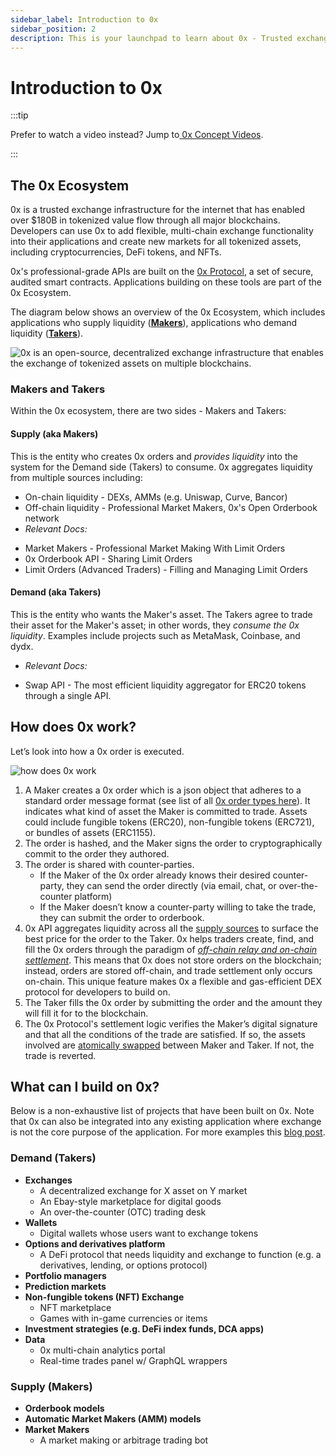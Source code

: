 ```yaml
---
sidebar_label: Introduction to 0x
sidebar_position: 2
description: This is your launchpad to learn about 0x - Trusted exchange infrastructure for the internet
---
```


# Introduction to 0x

:::tip

Prefer to watch a video instead? Jump to[ 0x Concept Videos](0x-concept-videos.md).

:::


## The 0x Ecosystem

0x is a trusted exchange infrastructure for the internet that has enabled over $180B in tokenized value flow through all major blockchains. Developers can use 0x to add flexible, multi-chain exchange functionality into their applications and create new markets for all tokenized assets, including cryptocurrencies, DeFi tokens, and NFTs. 

0x's professional-grade APIs are built on the [0x Protocol](https://protocol.0x.org/en/latest/), a set of secure, audited smart contracts. Applications building on these tools are part of the 0x Ecosystem. 

The diagram below shows an overview of the 0x Ecosystem, which includes applications who supply liquidity (**[Makers](/introduction/introduction-to-0x#supply-aka-makers)**), applications who demand liquidity (**[Takers](introduction/introduction-to-0x#demand-aka-takers)**). 

<!-- TODO Update image -->

![0x is an open-source, decentralized exchange infrastructure that enables the exchange of tokenized assets on multiple blockchains.](/img/introduction/0x-ecosystem.png)


### Makers and Takers

Within the 0x ecosystem, there are two sides - Makers and Takers:

#### **Supply (aka Makers)**

This is the entity who creates 0x orders and _provides liquidity_ into the system for the Demand side (Takers) to consume. 0x aggregates liquidity from multiple sources including:

* On-chain liquidity - DEXs, AMMs (e.g. Uniswap, Curve, Bancor)
* Off-chain liquidity - Professional Market Makers, 0x's Open Orderbook network
* _Relevant Docs:_
<!-- TODO Add links -->
  * Market Makers - Professional Market Making With Limit Orders
  * 0x Orderbook API - Sharing Limit Orders
  * Limit Orders (Advanced Traders) - Filling and Managing Limit Orders

#### **Demand (aka Takers)**

This is the entity who wants the Maker's asset. The Takers agree to trade their asset for the Maker's asset; in other words, they _consume the 0x liquidity_. Examples include projects such as MetaMask, Coinbase, and dydx.

* _Relevant Docs:_
<!-- TODO Add links -->
  *  Swap API - The most efficient liquidity aggregator for ERC20 tokens through a single API.


## How does 0x work?

Let’s look into how a 0x order is executed.

![how does 0x work](/img/introduction/onchainoffchain.gif)


1. A Maker creates a 0x order which is a json object that adheres to a standard order message format (see list of all [0x order types here](0x-cheat-sheet.md#0x-order-types)). It indicates what kind of asset the Maker is committed to trade. Assets could include fungible tokens (ERC20), non-fungible tokens (ERC721), or bundles of assets (ERC1155).
2. The order is hashed, and the Maker signs the order to cryptographically commit to the order they authored.
3. The order is shared with counter-parties.
   * If the Maker of the 0x order already knows their desired counter-party, they can send the order directly (via email, chat, or over-the-counter platform)
   * If the Maker doesn’t know a counter-party willing to take the trade, they can submit the order to orderbook.
4. 0x API aggregates liquidity across all the [supply sources](introduction-to-0x.md#supply-aka-makers) to surface the best price for the order to the Taker. 0x helps traders create, find, and fill the 0x orders through the paradigm of _[off-chain relay and on-chain settlement](/developer-resources/glossary#off-chain-relay-on-chain-settlement)_. This means that 0x does not store orders on the blockchain; instead, orders are stored off-chain, and trade settlement only occurs on-chain. This unique feature makes 0x a flexible and gas-efficient DEX protocol for developers to build on.
5. The Taker fills the 0x order by submitting the order and the amount they will fill it for to the blockchain.
6. The 0x Protocol's settlement logic verifies the Maker’s digital signature and that all the conditions of the trade are satisfied. If so, the assets involved are [atomically swapped](/developer-resources/glossary#atomically-swapped) between Maker and Taker. If not, the trade is reverted.

## What can I build on 0x?

Below is a non-exhaustive list of projects that have been built on 0x. Note that 0x can also be integrated into any existing application where exchange is not the core purpose of the application. For more examples this [blog post](https://blog.0x.org/exploring-the-0x-defi-ecosystem/).

### Demand (Takers)

* **Exchanges**
  * A decentralized exchange for X asset on Y market
  * An Ebay-style marketplace for digital goods
  * An over-the-counter (OTC) trading desk
* **Wallets**
  * Digital wallets whose users want to exchange tokens
* **Options and derivatives platform**
  * A DeFi protocol that needs liquidity and exchange to function (e.g. a derivatives, lending, or options protocol)
* **Portfolio managers**
* **Prediction markets**
* **Non-fungible tokens (NFT) Exchange**
  * NFT marketplace
  * Games with in-game currencies or items
* **Investment strategies (e.g. DeFi index funds, DCA apps)**
* **Data**
  * 0x multi-chain analytics portal
  * Real-time trades panel w/ GraphQL wrappers

### Supply (Makers)

* **Orderbook models**
* **Automatic Market Makers (AMM) models**
* **Market Makers**
  * A market making or arbitrage trading bot
